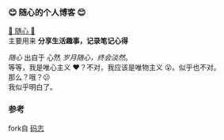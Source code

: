 ### :blush: 随心的个人博客 :blush:
[:rose: 随心 :rose:](https://jinbooooom.github.io/)  
主要用来 **分享生活趣事，记录笔记心得**  
  
  
 *随心* 出自于 心然 *岁月随心，终会淡然*。  
等等，我是唯心主义 :heart:？不对，我应该是唯物主义 :open_mouth:。似乎也不对。  
那么？哦？:confused:  
我似乎明白了。


  
### 参考  
fork自 [码志](https://mazhuang.org)  


